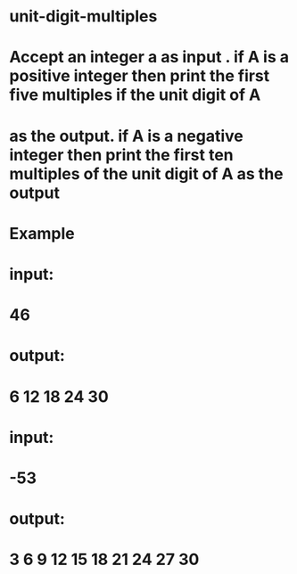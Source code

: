 # unit-digit-multiples

# Accept an integer a as input . if A is a positive integer then print the first five multiples if the unit digit of A
# as the output. if A is a negative integer then print the first ten multiples of the unit digit of A as the output

# Example

# input:
# 46
# output:
# 6 12 18 24 30

# input:
# -53
# output:
# 3 6 9 12 15 18 21 24 27 30
